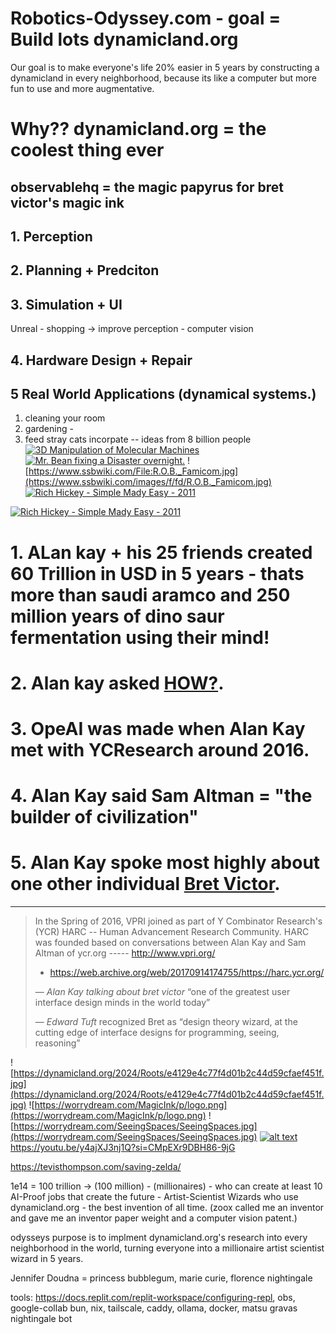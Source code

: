 # Robotics-Odyssey.com - goal = Build lots dynamicland.org
Our goal is to make everyone's life 20% easier in 5 years by constructing a dynamicland in every neighborhood, because its like a computer but more fun to use and more augmentative.
# Why?? dynamicland.org = the coolest thing ever

## observablehq = the magic papyrus for bret victor's magic ink

## 1. Perception

## 2. Planning + Predciton

## 3. Simulation + UI
Unreal - shopping -> improve perception - computer vision
## 4. Hardware Design + Repair

## 5 Real World Applications (dynamical systems.)
1. cleaning your room
2. gardening -
3. feed stray cats
incorpate -- ideas from 8 billion people
[![3D Manipulation of Molecular Machines](https://img.youtube.com/vi/_gXiVOmaVSo/maxresdefault.jpg)](https://youtu.be/_gXiVOmaVSo)
[![Mr. Bean fixing a Disaster overnight.](https://img.youtube.com/vi/mwMUJg2mfII/maxresdefault.jpg)](https://youtu.be/mwMUJg2mfII)
![https://www.ssbwiki.com/File:R.O.B._Famicom.jpg](https://www.ssbwiki.com/images/f/fd/R.O.B._Famicom.jpg)
[![Rich Hickey - Simple Mady Easy - 2011](https://img.youtube.com/vi/mwMUJg2mfII/maxresdefault.jpg)](https://youtu.be/SxdOUGdseq4?si=dh0gFVybuG8m3Mgw)

[![Rich Hickey - Simple Mady Easy - 2011](https://img.youtube.com/vi/mwMUJg2mfII/maxresdefault.jpg)](https://youtu.be/SxdOUGdseq4?si=dh0gFVybuG8m3Mgw)
# 1. ALan kay + his 25 friends created 60 Trillion in USD in 5 years - thats more than saudi aramco and 250 million years of dino saur fermentation using their mind!
# 2. Alan kay asked <a href="https://internetat50.com/references/Kay_How.pdf">HOW?</a>.
# 3. OpeAI was made when Alan Kay met with YCResearch around 2016.
# 4. Alan Kay said Sam Altman = "the builder of civilization"
# 5. Alan Kay spoke most highly about one other individual [Bret Victor](https://worrydream.com).
---
> In the Spring of 2016, VPRI joined as part of Y Combinator Research's (YCR) HARC -- Human Advancement Research Community.
> HARC was founded based on conversations between Alan Kay and Sam Altman of  ycr.org   -----  http://www.vpri.org/
> - https://web.archive.org/web/20170914174755/https://harc.ycr.org/
>
> — _Alan Kay talking about bret victor_
> “one of the greatest user interface design minds in the world today”
>
> — _Edward Tuft_ recognized Bret as
> “design theory wizard, at the cutting edge of interface designs for programming, seeing, reasoning”

![https://dynamicland.org/2024/Roots/e4129e4c77f4d01b2c44d59cfaef451f.jpg](https://dynamicland.org/2024/Roots/e4129e4c77f4d01b2c44d59cfaef451f.jpg)
![https://worrydream.com/MagicInk/p/logo.png](https://worrydream.com/MagicInk/p/logo.png)
![https://worrydream.com/SeeingSpaces/SeeingSpaces.jpg](https://worrydream.com/SeeingSpaces/SeeingSpaces.jpg)
[![alt text](https://dynamicland.org/2024/Front_shelf/2dc5b9c5984d24df5d2aeaedf06442f8.jpg)](https://dynamicland.org/2024/Front_shelf/2dc5b9c5984d24df5d2aeaedf06442f8.jpg)
https://youtu.be/y4ajXJ3nj1Q?si=CMpEXr9DBH86-9jG

https://tevisthompson.com/saving-zelda/

1e14 = 100 trillion ->  (100 million) - (millionaires) - who can create at least 10 AI-Proof jobs that create the future - Artist-Scientist Wizards who use dynamicland.org - the best invention of all time. (zoox called me an inventor and gave me an inventor paper weight and a computer vision patent.)

odysseys purpose is to implment dynamicland.org's research into every neighborhood in the world, turning everyone into a millionaire artist scientist wizard in 5 years. 


Jennifer Doudna = princess bubblegum, marie curie, florence nightingale


tools: https://docs.replit.com/replit-workspace/configuring-repl, obs, google-collab
bun, nix, tailscale, caddy, ollama, docker, 
matsu gravas nightingale bot